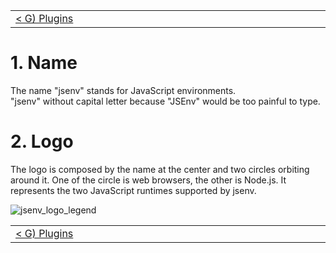 <!-- TITLE: H) Going further -->

<!-- PLACEHOLDER_START:NAV_PREV_NEXT -->

<table>
  <tr>
    <td width="2000px" align="left" nowrap>
      <a href="../g_plugins/g_plugins.md">&lt; G) Plugins</a>
    </td>
    <td width="2000px" align="center" nowrap>
      H) Going further
    </td>
    <td width="2000px" align="right" nowrap>
      <a href="../i_test_in_node/i_test_in_node.md">&gt; I) Test in Node.js</a>
    </td>
  </tr>
</table>

<!-- PLACEHOLDER_END -->

# 1. Name

The name "jsenv" stands for JavaScript environments.<br />
"jsenv" without capital letter because "JSEnv" would be too painful to type.

# 2. Logo

The logo is composed by the name at the center and two circles orbiting around it.
One of the circle is web browsers, the other is Node.js.
It represents the two JavaScript runtimes supported by jsenv.

![jsenv_logo_legend](https://github.com/jsenv/core/assets/443639/8317a70f-cd53-42c2-ba18-96c53669c2b4)

<!-- PLACEHOLDER_START:NAV_PREV_NEXT -->

<table>
  <tr>
    <td width="2000px" align="left" nowrap>
      <a href="../g_plugins/g_plugins.md">&lt; G) Plugins</a>
    </td>
    <td width="2000px" align="center" nowrap>
      H) Going further
    </td>
    <td width="2000px" align="right" nowrap>
      <a href="../i_test_in_node/i_test_in_node.md">&gt; I) Test in Node.js</a>
    </td>
  </tr>
</table>

<!-- PLACEHOLDER_END -->
